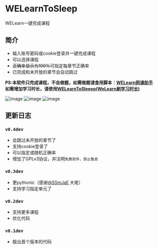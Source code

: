 # WELearnToSleep
WELearn一键完成课程

## 简介
* 输入账号密码或cookie登录并一键完成课程
* 可以选择课程
* ~~正确率显示为100%~~可指定每章节正确率
* 已完成和未开放的章节会自动跳过

**PS:本软件只完成课程，不会做题，如需做题请食用脚本：[WELearn网课助手](https://greasyfork.org/zh-CN/scripts/398601-welearn%E7%BD%91%E8%AF%BE%E5%8A%A9%E6%89%8B)**   
**如需增加学习时长，请使用[WELearnToSleeep(WeLearn刷学习时长)](https://github.com/Avenshy/WELearnToSleeep)**  

![image](https://raw.githubusercontent.com/Avenshy/WELearnToSleep/master/preview1.png)
![image](https://raw.githubusercontent.com/Avenshy/WELearnToSleep/master/preview2.png)
![image](https://raw.githubusercontent.com/Avenshy/WELearnToSleep/master/preview3.png)


## 更新日志

### `v0.4dev`
* 会跳过未开放的章节了
* 支持cookie登录了
* 可以指定或随机正确率
* 增加了GPLv3协议，并注明`免费软件，禁止售卖`

### `v0.3dev`
* 更pythonic（感谢[@SSmJaE](https://github.com/SSmJaE) 大佬）
* 支持学习指定单元了

### `v0.2dev`
* 支持更多课程
* 优化代码

### `v0.1dev`
* 敲出首个版本的代码
